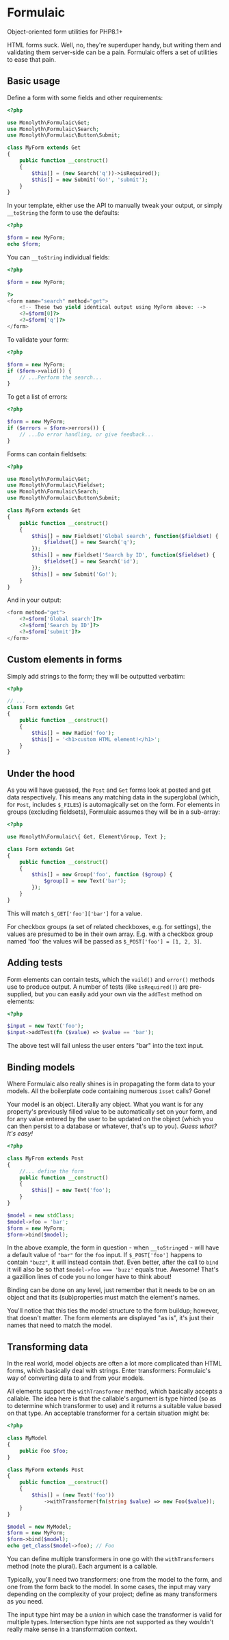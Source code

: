 # Formulaic
Object-oriented form utilities for PHP8.1+

HTML forms suck. Well, no, they're superduper handy, but writing them and
validating them server-side can be a pain. Formulaic offers a set of utilities
to ease that pain.

## Basic usage
Define a form with some fields and other requirements:

```php
<?php

use Monolyth\Formulaic\Get;
use Monolyth\Formulaic\Search;
use Monolyth\Formulaic\Button\Submit;

class MyForm extends Get
{
    public function __construct()
    {
        $this[] = (new Search('q'))->isRequired();
        $this[] = new Submit('Go!', 'submit');
    }
}
```

In your template, either use the API to manually tweak your output, or simply
`__toString` the form to use the defaults:

```php
<?php

$form = new MyForm;
echo $form;
```

You can `__toString` individual fields:

```php
<?php

$form = new MyForm;

?>
<form name="search" method="get">
    <!-- These two yield identical output using MyForm above: -->
    <?=$form[0]?>
    <?=$form['q']?>
</form>
```

To validate your form:

```php
<?php

$form = new MyForm;
if ($form->valid()) {
    // ...Perform the search...
}
```

To get a list of errors:

```php
<?php

$form = new MyForm;
if ($errors = $form->errors()) {
    // ...Do error handling, or give feedback...
}
```

Forms can contain fieldsets:

```php
<?php

use Monolyth\Formulaic\Get;
use Monolyth\Formulaic\Fieldset;
use Monolyth\Formulaic\Search;
use Monolyth\Formulaic\Button\Submit;

class MyForm extends Get
{
    public function __construct()
    {
        $this[] = new Fieldset('Global search', function($fieldset) {
            $fieldset[] = new Search('q');
        });
        $this[] = new Fieldset('Search by ID', function($fieldset) {
            $fieldset[] = new Search('id');
        });
        $this[] = new Submit('Go!');
    }
}
```

And in your output:

```php
<form method="get">
    <?=$form['Global search']?>
    <?=$form['Search by ID']?>
    <?=$form['submit']?>
</form>
```

## Custom elements in forms
Simply add strings to the form; they will be outputted verbatim:

```php
<?php

// ...
class Form extends Get
{
    public function __construct()
    {
        $this[] = new Radio('foo');
        $this[] = '<h1>custom HTML element!</h1>';
    }
}
```

## Under the hood
As you will have guessed, the `Post` and `Get` forms look at posted and get data
respectively. This means any matching data in the superglobal (which, for
`Post`, includes `$_FILES`) is automagically set on the form. For elements in
groups (excluding fieldsets), Formulaic assumes they will be in a sub-array:

```php
<?php

use Monolyth\Formulaic\{ Get, Element\Group, Text };

class Form extends Get
{
    public function __construct()
    {
        $this[] = new Group('foo', function ($group) {
            $group[] = new Text('bar');
        });
    }
}
```

This will match `$_GET['foo']['bar']` for a value.

For checkbox groups (a set of related checkboxes, e.g. for settings), the values
are presumed to be in their own array. E.g. with a checkbox group named 'foo'
the values will be passed as `$_POST['foo'] = [1, 2, 3]`.

## Adding tests
Form elements can contain tests, which the `vaild()` and `error()` methods use
to produce output. A number of tests (like `isRequired()`) are pre-supplied, but
you can easily add your own via the `addTest` method on elements:

```php
<?php

$input = new Text('foo');
$input->addTest(fn ($value) => $value == 'bar');
```

The above test will fail unless the user enters "bar" into the text input.

## Binding models
Where Formulaic also really shines is in propagating the form data to your
models. All the boilerplate code containing numerous `isset` calls? Gone!

Your model is an object. Literally any object. What you want is for any
property's previously filled value to be automatically set on your form, and for
any value entered by the user to be updated on the object (which you can then
persist to a database or whatever, that's up to you). _Guess what? It's easy!_

```php
<?php

class MyFrom extends Post
{
    //... define the form
    public function __construct()
    {
        $this[] = new Text('foo');
    }
}

$model = new stdClass;
$model->foo = 'bar';
$form = new MyForm;
$form->bind($model);
```

In the above example, the form in question - when `__toString`ed - will have a
default value of `"bar"` for the `foo` input. If `$_POST['foo']` happens to
contain `"buzz"`, it will instead contain _that_. Even better, after the call to
`bind` it will also be so that `$model->foo === 'buzz'` equals true. Awesome!
That's a gazillion lines of code you no longer have to think about!

Binding can be done on any level, just remember that it needs to be on an object
and that its (sub)properties must match the element's names.

You'll notice that this ties the model structure to the form buildup; however,
that doesn't matter. The form elements are displayed "as is", it's just their
names that need to match the model.

## Transforming data
In the real world, model objects are often a lot more complicated than HTML
forms, which basically deal with strings. Enter transformers: Formulaic's way of
converting data to and from your models.

All elements support the `withTransformer` method, which basically accepts a
callable. The idea here is that the callable's argument is type hinted (so as to
determine which transformer to use) and it returns a suitable value based on
that type. An acceptable transformer for a certain situation might be:

```php
<?php

class MyModel
{
    public Foo $foo;
}

class MyForm extends Post
{
    public function __construct()
    {
        $this[] = (new Text('foo'))
            ->withTransformer(fn(string $value) => new Foo($value));
    }
}

$model = new MyModel;
$form = new MyForm;
$form->bind($model);
echo get_class($model->foo); // Foo
```

You can define multiple transformers in one go with the `withTransformers`
method (note the plural). Each argument is a callable.

Typically, you'll need two transformers: one from the model to the form, and one
from the form back to the model. In some cases, the input may vary depending on
the complexity of your project; define as many transformers as you need.

The input type hint may be a _union_ in which case the transformer is valid for
multiple types. Intersection type hints are not supported as they wouldn't
really make sense in a transformation context.

